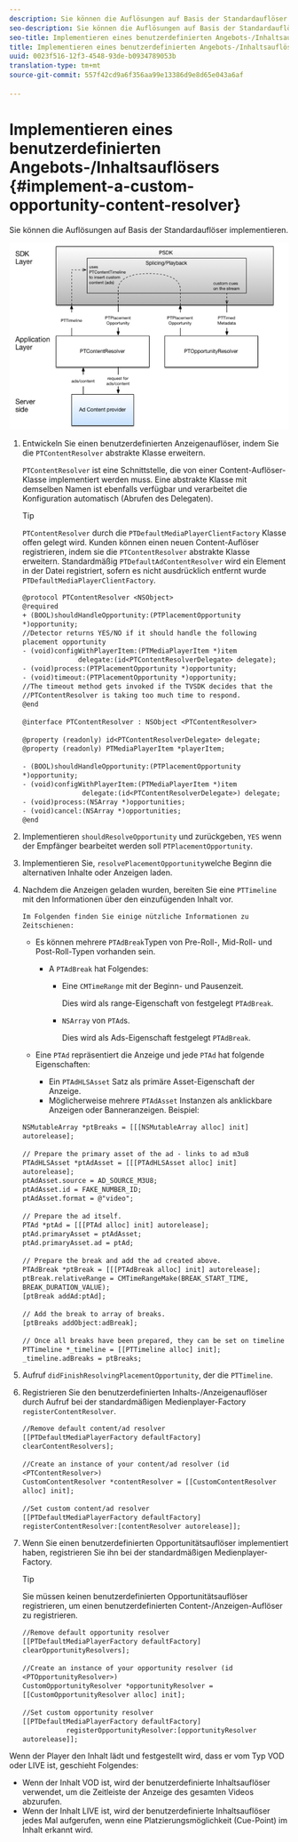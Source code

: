 ```yaml
---
description: Sie können die Auflösungen auf Basis der Standardauflöser implementieren.
seo-description: Sie können die Auflösungen auf Basis der Standardauflöser implementieren.
seo-title: Implementieren eines benutzerdefinierten Angebots-/Inhaltsauflösers
title: Implementieren eines benutzerdefinierten Angebots-/Inhaltsauflösers
uuid: 0023f516-12f3-4548-93de-b0934789053b
translation-type: tm+mt
source-git-commit: 557f42cd9a6f356aa99e13386d9e8d65e043a6af

---
```



# Implementieren eines benutzerdefinierten Angebots-/Inhaltsauflösers {#implement-a-custom-opportunity-content-resolver}

Sie können die Auflösungen auf Basis der Standardauflöser implementieren.

<!--<a id="fig_CC41E2A66BDB4115821F33737B46A09B"></a>-->

![](assets/ios_psdk_content_resolver.png)

1. Entwickeln Sie einen benutzerdefinierten Anzeigenauflöser, indem Sie die `PTContentResolver` abstrakte Klasse erweitern.

   `PTContentResolver` ist eine Schnittstelle, die von einer Content-Auflöser-Klasse implementiert werden muss. Eine abstrakte Klasse mit demselben Namen ist ebenfalls verfügbar und verarbeitet die Konfiguration automatisch (Abrufen des Delegaten).

   >[!TIP]
   >
   >`PTContentResolver` durch die `PTDefaultMediaPlayerClientFactory` Klasse offen gelegt wird. Kunden können einen neuen Content-Auflöser registrieren, indem sie die `PTContentResolver` abstrakte Klasse erweitern. Standardmäßig `PTDefaultAdContentResolver` wird ein Element in der Datei registriert, sofern es nicht ausdrücklich entfernt wurde `PTDefaultMediaPlayerClientFactory`.

   ```
   @protocol PTContentResolver <NSObject> 
   @required 
   + (BOOL)shouldHandleOpportunity:(PTPlacementOpportunity *)opportunity;  
   //Detector returns YES/NO if it should handle the following placement opportunity 
   - (void)configWithPlayerItem:(PTMediaPlayerItem *)item  
                 delegate:(id<PTContentResolverDelegate> delegate); 
   - (void)process:(PTPlacementOpportunity *)opportunity; 
   - (void)timeout:(PTPlacementOpportunity *)opportunity;  
   //The timeout method gets invoked if the TVSDK decides that the  
   //PTContentResolver is taking too much time to respond. 
   @end 
   
   @interface PTContentResolver : NSObject <PTContentResolver> 
   
   @property (readonly) id<PTContentResolverDelegate> delegate; 
   @property (readonly) PTMediaPlayerItem *playerItem; 
   
   - (BOOL)shouldHandleOpportunity:(PTPlacementOpportunity *)opportunity; 
   - (void)configWithPlayerItem:(PTMediaPlayerItem *)item  
                  delegate:(id<PTContentResolverDelegate>) delegate; 
   - (void)process:(NSArray *)opportunities; 
   - (void)cancel:(NSArray *)opportunities; 
   @end
   ```

1. Implementieren `shouldResolveOpportunity` und zurückgeben, `YES` wenn der Empfänger bearbeitet werden soll `PTPlacementOpportunity`.
1. Implementieren Sie, `resolvePlacementOpportunity`welche Beginn die alternativen Inhalte oder Anzeigen laden.
1. Nachdem die Anzeigen geladen wurden, bereiten Sie eine `PTTimeline` mit den Informationen über den einzufügenden Inhalt vor.

       Im Folgenden finden Sie einige nützliche Informationen zu Zeitschienen:
   
   * Es können mehrere `PTAdBreak`Typen von Pre-Roll-, Mid-Roll- und Post-Roll-Typen vorhanden sein.

      * A `PTAdBreak` hat Folgendes:

         * Eine `CMTimeRange` mit der Beginn- und Pausenzeit.

            Dies wird als range-Eigenschaft von festgelegt `PTAdBreak`.

         * `NSArray` von `PTAd`s.

            Dies wird als Ads-Eigenschaft festgelegt `PTAdBreak`.
   * Eine `PTAd` repräsentiert die Anzeige und jede `PTAd` hat folgende Eigenschaften:

      * Ein `PTAdHLSAsset` Satz als primäre Asset-Eigenschaft der Anzeige.
      * Möglicherweise mehrere `PTAdAsset` Instanzen als anklickbare Anzeigen oder Banneranzeigen.
   Beispiel:

   ```
   NSMutableArray *ptBreaks = [[[NSMutableArray alloc] init] autorelease]; 
   
   // Prepare the primary asset of the ad - links to ad m3u8 
   PTAdHLSAsset *ptAdAsset = [[[PTAdHLSAsset alloc] init] autorelease]; 
   ptAdAsset.source = AD_SOURCE_M3U8; 
   ptAdAsset.id = FAKE_NUMBER_ID; 
   ptAdAsset.format = @"video"; 
   
   // Prepare the ad itself. 
   PTAd *ptAd = [[[PTAd alloc] init] autorelease]; 
   ptAd.primaryAsset = ptAdAsset; 
   ptAd.primaryAsset.ad = ptAd; 
   
   // Prepare the break and add the ad created above. 
   PTAdBreak *ptBreak = [[[PTAdBreak alloc] init] autorelease]; 
   ptBreak.relativeRange = CMTimeRangeMake(BREAK_START_TIME, BREAK_DURATION_VALUE); 
   [ptBreak addAd:ptAd]; 
   
   // Add the break to array of breaks. 
   [ptBreaks addObject:adBreak]; 
   
   // Once all breaks have been prepared, they can be set on timeline 
   PTTimeline *_timeline = [[PTTimeline alloc] init]; 
   _timeline.adBreaks = ptBreaks;
   ```

1. Aufruf `didFinishResolvingPlacementOpportunity`, der die `PTTimeline`.
1. Registrieren Sie den benutzerdefinierten Inhalts-/Anzeigenauflöser durch Aufruf bei der standardmäßigen Medienplayer-Factory `registerContentResolver`.

   ```
   //Remove default content/ad resolver 
   [[PTDefaultMediaPlayerFactory defaultFactory] clearContentResolvers]; 
   
   //Create an instance of your content/ad resolver (id <PTContentResolver>) 
   CustomContentResolver *contentResolver = [[CustomContentResolver alloc] init]; 
   
   //Set custom content/ad resolver 
   [[PTDefaultMediaPlayerFactory defaultFactory] registerContentResolver:[contentResolver autorelease]];
   ```

1. Wenn Sie einen benutzerdefinierten Opportunitätsauflöser implementiert haben, registrieren Sie ihn bei der standardmäßigen Medienplayer-Factory.

   >[!TIP]
   >
   >Sie müssen keinen benutzerdefinierten Opportunitätsauflöser registrieren, um einen benutzerdefinierten Content-/Anzeigen-Auflöser zu registrieren.

   ```
   //Remove default opportunity resolver 
   [[PTDefaultMediaPlayerFactory defaultFactory] clearOpportunityResolvers]; 
   
   //Create an instance of your opportunity resolver (id <PTOpportunityResolver>) 
   CustomOpportunityResolver *opportunityResolver = [[CustomOpportunityResolver alloc] init]; 
   
   //Set custom opportunity resolver 
   [[PTDefaultMediaPlayerFactory defaultFactory]  
              registerOpportunityResolver:[opportunityResolver autorelease]];
   ```

Wenn der Player den Inhalt lädt und festgestellt wird, dass er vom Typ VOD oder LIVE ist, geschieht Folgendes:

* Wenn der Inhalt VOD ist, wird der benutzerdefinierte Inhaltsauflöser verwendet, um die Zeitleiste der Anzeige des gesamten Videos abzurufen.
* Wenn der Inhalt LIVE ist, wird der benutzerdefinierte Inhaltsauflöser jedes Mal aufgerufen, wenn eine Platzierungsmöglichkeit (Cue-Point) im Inhalt erkannt wird.